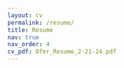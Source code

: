 ```yaml
---
layout: cv
permalink: /resume/
title: Resume
nav: true
nav_order: 4
cv_pdf: Ofer_Resume_2-21-24.pdf
---
```

